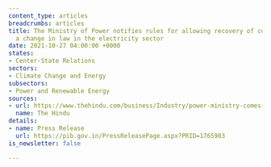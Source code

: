 ```yaml
---
content_type: articles
breadcrumbs: articles
title: The Ministry of Power notifies rules for allowing recovery of costs due to
  a change in law in the electricity sector
date: 2021-10-27 04:00:00 +0000
states:
- Center-State Relations
sectors:
- Climate Change and Energy
subsectors:
- Power and Renewable Energy
sources:
- url: https://www.thehindu.com/business/Industry/power-ministry-comes-out-with-rules-to-ensure-sustainability-of-sector/article37136687.ece
  name: The Hindu
details:
- name: Press Release
  url: https://pib.gov.in/PressReleasePage.aspx?PRID=1765903
is_newsletter: false

---
```


